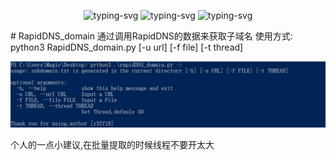 ﻿ <p align="center">
 <img src="https://img.shields.io/badge/tools-subdomain-green" alt="typing-svg">
 <img src="https://img.shields.io/badge/language-python3-green" alt="typing-svg">
 <img src="https://img.shields.io/badge/author-y3ff18-green" alt="typing-svg">


 </p>
 # RapidDNS_domain
 通过调用RapidDNS的数据来获取子域名  
 使用方式:  
 python3 RapidDNS_domain.py [-u url] [-f file] [-t thread]
  
  ![image](https://github.com/y3ff18/RapidDNS_domain/blob/main/img/img.jpg)

  
    
个人的一点小建议,在批量提取的时候线程不要开太大
